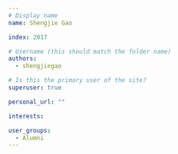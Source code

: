 ```yaml
---
# Display name
name: Shengjie Gao

index: 2017

# Username (this should match the folder name)
authors:
  - shengjiegao

# Is this the primary user of the site?
superuser: true

personal_url: ""

interests:

user_groups:
  - Alumni
---
```

